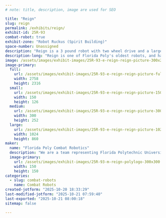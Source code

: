 ```yaml
---
# note: title, description, image are used for SEO

title: "Reign"
slug: reign
permalink: /exhibits/reign/
exhibit-id: 25R-93
combat-robot: true
exhibit-zone: "Robot Ruckus (Spirit Building)"
space-number: Unassigned
description: "Reign is a 3 pound robot with two wheel drive and a large vertical spinner."
description-long: "Reign is one of Florida Poly's oldest robots, and has been worked on by multiple people over time. The current design of the 3 pound robot features multiple front end options depending on it's opponent."
image: /assets/images/exhibit-images/25R-93-e-reign-reign-picture-300x252.jpg
image-primary: 
  full:
    url: /assets/images/exhibit-images/25R-93-e-reign-reign-picture-full.jpg
    width: 2758
    height: 2316
  small:
    url: /assets/images/exhibit-images/25R-93-e-reign-reign-picture-150x126.jpg
    width: 150
    height: 126
  medium:
    url: /assets/images/exhibit-images/25R-93-e-reign-reign-picture-300x252.jpg
    width: 300
    height: 252
  large:
    url: /assets/images/exhibit-images/25R-93-e-reign-reign-picture-1024x860.jpg
    width: 1024
    height: 860
maker: 
  name: "Florida Poly Combat Robotics"
  description: "We are a team representing Florida Polytechnic University."
  image-primary:
    url: /assets/images/exhibit-images/25R-93-m-reign-polylogo-300x300.jpg
    width: 150
    height: 150
categories: 
  - slug: combat-robots
    name: Combat Robots
created-jotform: "2025-10-20 18:33:29"
last-modified-jotform: "2025-10-21 07:59:40"
last-exported: "2025-10-21 08:00:18"
sitemap: false

---
```

